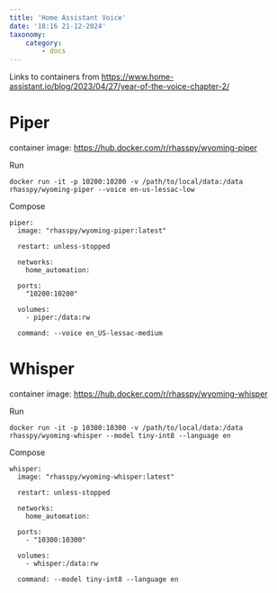 ```yaml
---
title: 'Home Assistant Voice'
date: '18:16 21-12-2024'
taxonomy:
    category:
        - docs
---
```


Links to containers from https://www.home-assistant.io/blog/2023/04/27/year-of-the-voice-chapter-2/

# Piper

container image: https://hub.docker.com/r/rhasspy/wyoming-piper

Run

    docker run -it -p 10200:10200 -v /path/to/local/data:/data rhasspy/wyoming-piper --voice en-us-lessac-low

Compose 

    piper:
      image: "rhasspy/wyoming-piper:latest"
          
      restart: unless-stopped
          
      networks:
        home_automation:
        
      ports:
        "10200:10200"
            
      volumes:
        - piper:/data:rw
            
      command: --voice en_US-lessac-medium

# Whisper

container image: https://hub.docker.com/r/rhasspy/wyoming-whisper

Run

    docker run -it -p 10300:10300 -v /path/to/local/data:/data rhasspy/wyoming-whisper --model tiny-int8 --language en

Compose 

    whisper:
      image: "rhasspy/wyoming-whisper:latest"
          
      restart: unless-stopped
          
      networks:
        home_automation:
        
      ports:
        - "10300:10300"
            
      volumes:
        - whisper:/data:rw
            
      command: --model tiny-int8 --language en